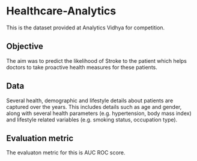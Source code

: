 # Healthcare-Analytics
This is the dataset provided at Analytics Vidhya for competition.

## Objective
The aim was to predict the likelihood of Stroke to the patient which helps doctors to take proactive health measures for these patients.

## Data
Several health, demographic and lifestyle details about patients are captured over the years. This includes details such as age and gender, along with several health parameters (e.g. hypertension, body mass index) and lifestyle related variables (e.g. smoking status, occupation type).
 
 ## Evaluation metric
 The evaluaton metric for this is AUC ROC score.
